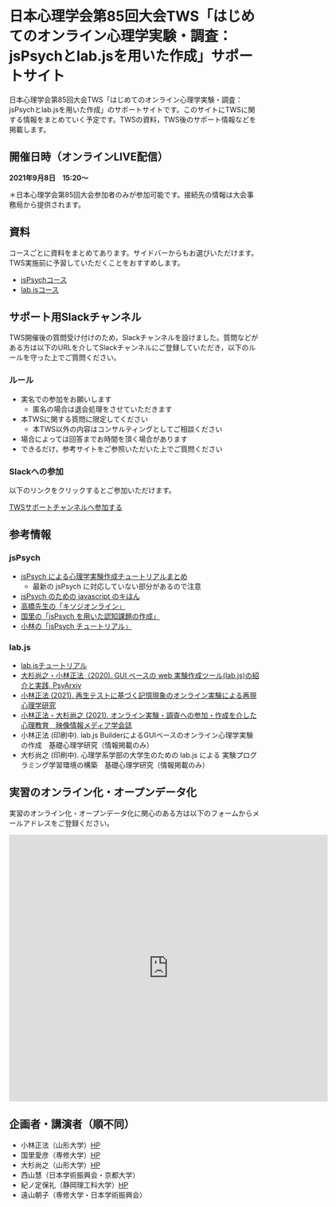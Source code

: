 # 日本心理学会第85回大会TWS「はじめてのオンライン心理学実験・調査：jsPsychとlab.jsを用いた作成」サポートサイト

日本心理学会第85回大会TWS「はじめてのオンライン心理学実験・調査：jsPsychとlab.jsを用いた作成」のサポートサイトです。このサイトにTWSに関する情報をまとめていく予定です。TWSの資料，TWS後のサポート情報などを掲載します。

## 開催日時（オンラインLIVE配信）

**2021年9月8日　15:20〜**

＊日本心理学会第85回大会参加者のみが参加可能です。接続先の情報は大会事務局から提供されます。


## 資料
コースごとに資料をまとめてあります。サイドバーからもお選びいただけます。TWS実施前に予習していただくことをおすすめします。

 * [jsPsychコース](./jspsych/README.md)
 * [lab.jsコース](./labjs/README.md)

## サポート用Slackチャンネル

TWS開催後の質問受け付けのため，Slackチャンネルを設けました。質問などがある方は以下のURLを介してSlackチャンネルにご登録していただき，以下のルールを守った上でご質問ください。

### ルール
* 実名での参加をお願いします
    * 匿名の場合は退会処理をさせていただきます
* 本TWSに関する質問に限定してください
    * 本TWS以外の内容はコンサルティングとしてご相談ください
* 場合によっては回答までお時間を頂く場合があります
* できるだけ，参考サイトをご参照いただいた上でご質問ください

### Slackへの参加

以下のリンクをクリックするとご参加いただけます。

[TWSサポートチャンネルへ参加する](https://join.slack.com/t/onlineexptws/shared_invite/zt-uwn4snn7-BNuLtpwBtK8JAq4wV4PCeg)

## 参考情報
### jsPsych
- [jsPsych による心理学実験作成チュートリアルまとめ](https://qiita.com/snishym/items/1e0511f8622282993ed1)
    - 最新の jsPsych に対応していない部分があるので注意
- [jsPsych のための javascript のキほん](https://zenn.dev/snishiyama/articles/99159c79dd02e824c148)
- [高橋先生の「キソジオンライン」](https://github.com/kohske/KisojiOnline)
- [国里の「jsPsych を用いた認知課題の作成」](https://kunisatolab.github.io/main/code_tips.html)
- [小林の「jsPsych チュートリアル」](https://www.notion.so/jsPsych-73cade0a2e044217aedf01b5845e8d4e)

### lab.js
*  [lab.jsチュートリアル](https://labjs.yucis.net/)
* [大杉尚之・小林正法（2020). GUI ベースの web 実験作成ツール(lab.js)の紹介と実践, PsyArxiv](https://psyarxiv.com/ym5sb/)
* [小林正法 (2021). 再生テストに基づく記憶現象のオンライン実験による再現 心理学研究](https://www.jstage.jst.go.jp/article/jjpsy/advpub/0/advpub_92.20213/_article/-char/ja/)
* [小林正法・大杉尚之 (2021). オンライン実験・調査への参加・作成を介した心理教育　映像情報メディア学会誌](https://www.ite.or.jp/content/journal/)
* 小林正法 (印刷中). lab.js BuilderによるGUIベースのオンライン心理学実験の作成　基礎心理学研究（情報掲載のみ）
* 大杉尚之 (印刷中). 心理学系学部の大学生のための lab.js による 実験プログラミング学習環境の構築　基礎心理学研究（情報掲載のみ）

## 実習のオンライン化・オープンデータ化
実習のオンライン化・オープンデータ化に関心のある方は以下のフォームからメールアドレスをご登録ください。

<iframe src="https://docs.google.com/forms/d/e/1FAIpQLSd9Y3N-9a3cfe6hS0N2FJkN04K48uOyNQiwPnAm2_hm4qpbqw/viewform?embedded=true" width="640" height="536" frameborder="0" marginheight="0" marginwidth="0">読み込んでいます…</iframe>

## 企画者・講演者（順不同）
 * 小林正法（山形大学）[HP](https://mklab.info/)
 * 国里愛彦（専修大学）[HP](https://kunisatolab.github.io/main/index.html)
 * 大杉尚之（山形大学）[HP](http://tosugi2010.sakura.ne.jp/index.html)
 * 西山慧（日本学術振興会・京都大学）
 * 紀ノ定保礼（静岡理工科大学）[HP](https://sites.google.com/site/yasknsd/)
 * 遠山朝子（専修大学・日本学術振興会）
